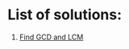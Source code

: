 # List of solutions:

1. [Find GCD and LCM](https://github.com/SanjampreetSingh/PP/tree/master/Programming%20Pathshala/Mathematics%20Code/Find%20GCD%20and%20LCM/)
